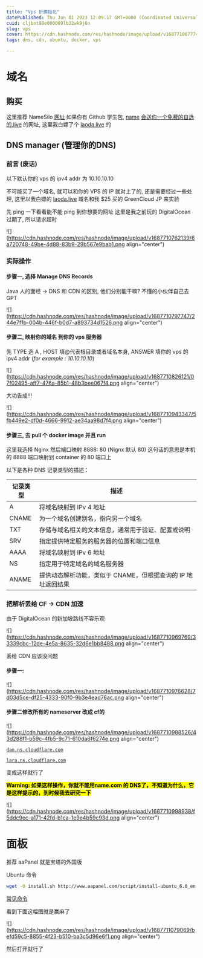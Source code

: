 ```yaml
---
title: "Vps 折腾指北"
datePublished: Thu Jun 01 2023 12:09:17 GMT+0000 (Coordinated Universal Time)
cuid: cljbnt88e000009lb32wk9j6n
slug: vps
cover: https://cdn.hashnode.com/res/hashnode/image/upload/v1687710677746/2d0f81de-0f3a-4ae3-8c7a-6ae9182f9e41.png
tags: dns, cdn, ubuntu, docker, vps

---
```


# 域名

## 购买

这里推荐 NameSilo [网址](https://www.namesilo.com) 如果你有 Github 学生包, [name](https://www.name.com/) [会送你一个免费的自选的.live](http://xn--4gqvdo6a9h58fh53ga754unixklgzc.live) 的网址, 这里我白嫖了个 [laoda.live](http://laoda.live) 的

## DNS manager (管理你的DNS)

### 前言 (废话)

以下默认你的 vps 的 ipv4 addr 为 10.10.10.10

不可能买了一个域名, 就可以和你的 VPS 的 IP 就对上了的, 还是需要经过一些处理, 这里以我白嫖的 [laoda.live](http://laoda.live) 域名和我 $25 买的 GreenCloud JP 来实验

先 ping 一下看看能不能 ping 到你想要的网址 这里是我之前玩的 DigitalOcean 过期了, 所以请求超时

![](https://cdn.hashnode.com/res/hashnode/image/upload/v1687710762139/6a720748-49be-4d88-83b9-29b567e9bab1.png align="center")

### 实际操作

#### 步骤一, 选择 Manage DNS Records

Java 人的面经 -&gt; DNS 和 CDN 的区别, 他们分别能干嘛? 不懂的小伙伴自己去GPT

![](https://cdn.hashnode.com/res/hashnode/image/upload/v1687710797747/244e7f1b-004b-446f-b0d7-a893734d1526.png align="center")

#### 步骤二, 映射你的域名 到你的 vps 服务器

先 TYPE 选 A , HOST 填@代表根目录或者域名本身, ANSWER 填你的 vps 的 ipv4 addr (*for example : 10.10.10.10*)

![](https://cdn.hashnode.com/res/hashnode/image/upload/v1687710826121/07f02495-aff7-476a-85b1-48b3bee067f4.png align="center")

大功告成!!!

![](https://cdn.hashnode.com/res/hashnode/image/upload/v1687710943347/5fb449e2-df0d-4666-9912-ae34aa98d7f4.png align="center")

#### 步骤三, 去 pull 个 docker image 并且 run

这里我选择 Nginx 然后端口映射 8888: 80 (Nignx 默认 80) 这句话的意思是本机的 8888 端口映射到 container 的 80 端口上

以下是各种 DNS 记录类型的描述：

| 记录类型 | 描述 |
| --- | --- |
| A | 将域名映射到 IPv 4 地址 |
| CNAME | 为一个域名创建别名，指向另一个域名 |
| TXT | 存储与域名相关的文本信息，通常用于验证、配置或说明 |
| SRV | 指定提供特定服务的服务器的位置和端口信息 |
| AAAA | 将域名映射到 IPv 6 地址 |
| NS | 指定用于特定域名的域名服务器 |
| ANAME | 提供动态解析功能，类似于 CNAME，但根据查询的 IP 地址返回结果 |

### 把解析丢给 CF -&gt; CDN 加速

由于 DigitalOcean 的新加坡路线不容乐观

![](https://cdn.hashnode.com/res/hashnode/image/upload/v1687710969769/33339cbc-12de-4e5a-8635-32d6e1bb8488.png align="center")

丢给 CDN 应该没问题

#### 步骤一:

![](https://cdn.hashnode.com/res/hashnode/image/upload/v1687710976628/7d03d5ce-df25-4333-90f0-9b3e4ead76ac.png align="center")

#### 步骤二修改所有的 nameserver 改成 cf的

![](https://cdn.hashnode.com/res/hashnode/image/upload/v1687710988526/43d288f1-b59c-4fb5-9c71-610da6f6274e.png align="center")

[`dan.ns.cloudflare.com`](http://dan.ns.cloudflare.com)

[`lara.ns.cloudflare.com`](http://lara.ns.cloudflare.com)

变成这样就行了

**<mark>Warning: 如果这样操作，你就不能用name.com 的 DNS了，不知道为什么，它是这样提示的，到时候我去研究一下</mark>**

![](https://cdn.hashnode.com/res/hashnode/image/upload/v1687710998938/f5ddc9ec-a171-42fd-b1ca-1e9e4b59c93d.png align="center")

# 面板

推荐 aaPanel 就是宝塔的外国版

Ubuntu 命令

```bash
wget -O install.sh http://www.aapanel.com/script/install-ubuntu_6.0_en.sh && sudo bash install.sh aapanel
```

[常见命令](https://www.aapanel.com/new/download.html#install)

看到下面这幅图就是赢麻了

![](https://cdn.hashnode.com/res/hashnode/image/upload/v1687711079069/befd59c5-8855-4f23-b510-ba3c5d96e6f1.png align="center")

然后打开就行了